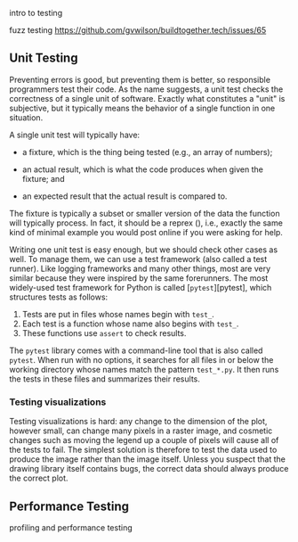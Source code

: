 ---
---

<span class="fixme">intro to testing</span>

<span class="fixme">fuzz testing https://github.com/gvwilson/buildtogether.tech/issues/65</span>

## Unit Testing

Preventing errors is good, but preventing them is better, so responsible
programmers test their code.  As the name suggests, a <span g="unit_test">unit
test</span> checks the correctness of a single unit of software.  Exactly what
constitutes a "unit" is subjective, but it typically means the behavior of a
single function in one situation.

A single unit test will typically have:

-   a <span g="fixture">fixture</span>, which is the thing being tested (e.g., an
    array of numbers);

-   an <span g="actual_result">actual result</span>, which is what the code
    produces when given the fixture; and

-   an <span g="expected_result">expected result</span> that the actual result is
    compared to.

The fixture is typically a subset or smaller version of the data the function
will typically process. In fact, it should be a reprex (<span
x="communicate"></span>), i.e., exactly the same kind of minimal example you
would post online if you were asking for help.

Writing one unit test is easy enough, but we should check other cases as well.
To manage them, we can use a <span g="test_framework">test framework</span>
(also called a <span g="test_runner">test runner</span>).  Like logging
frameworks and many other things, most are very similar because they were
inspired by the same forerunners. The most widely-used test framework for Python
is called [`pytest`][pytest], which structures tests as follows:

1.  Tests are put in files whose names begin with `test_`.
2.  Each test is a function whose name also begins with `test_`.
3.  These functions use `assert` to check results.

The `pytest` library comes with a command-line tool that is also called
`pytest`.  When run with no options, it searches for all files in or below the
working directory whose names match the pattern `test_*.py`.  It then runs the
tests in these files and summarizes their results.

<div class="callout" markdown="1">

### Testing visualizations

Testing visualizations is hard: any change to the dimension of the plot, however
small, can change many pixels in a <span g="raster_image">raster image</span>,
and cosmetic changes such as moving the legend up a couple of pixels will cause
all of the tests to fail.  The simplest solution is therefore to test the data
used to produce the image rather than the image itself.  Unless you suspect that
the drawing library itself contains bugs, the correct data should always produce
the correct plot.

</div>

## Performance Testing

<span class="fixme">profiling and performance testing</span>
